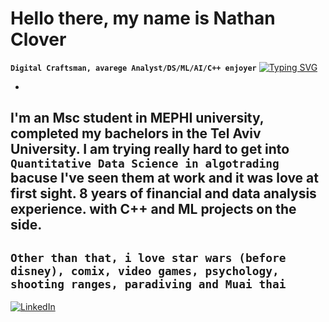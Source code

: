 # Hello there, my name is Nathan Clover

**`Digital Craftsman, avarege Analyst/DS/ML/AI/C++ enjoyer`** 
[![Typing SVG](https://readme-typing-svg.demolab.com/?lines=Msc+student+in+Macine+Learning;8+years+of+analysis+experience;avarege+Analyst/DS/ML/AI/C++_enjoyer;Digital+Craftsman)](https://git.io/typing-svg)

-
I'm an Msc student in MEPHI university,
completed my bachelors in the Tel Aviv University.
I am trying really hard to get into `Quantitative Data Science in algotrading` bacuse I've seen them at work and it was love at first sight.
8 years of financial and data analysis experience.
with C++ and ML projects on the side.
-
**`Other than that, i love star wars (before disney), comix, video games, psychology, shooting ranges, paradiving and Muai thai`**
-

<p align="left">
  <a href="https://www.linkedin.com/in/nathanc93/">
  <img alt="LinkedIn" title="My LinkedIn profile">
  
